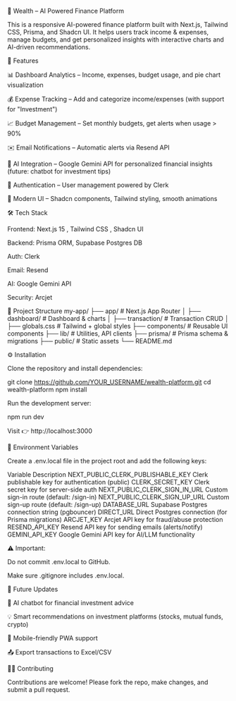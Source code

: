 💸 Wealth – AI Powered Finance Platform

This is a responsive AI-powered finance platform built with Next.js, Tailwind CSS, Prisma, and Shadcn UI.
It helps users track income & expenses, manage budgets, and get personalized insights with interactive charts and AI-driven recommendations.

🚀 Features

📊 Dashboard Analytics – Income, expenses, budget usage, and pie chart visualization

💰 Expense Tracking – Add and categorize income/expenses (with support for "Investment")

📈 Budget Management – Set monthly budgets, get alerts when usage > 90%

✉️ Email Notifications – Automatic alerts via Resend
 API

🤖 AI Integration – Google Gemini API for personalized financial insights (future: chatbot for investment tips)

🔐 Authentication – User management powered by Clerk

🎨 Modern UI – Shadcn components, Tailwind styling, smooth animations

🛠️ Tech Stack

Frontend: Next.js 15
, Tailwind CSS
, Shadcn UI

Backend: Prisma
 ORM, Supabase
 Postgres DB

Auth: Clerk

Email: Resend

AI: Google Gemini API

Security: Arcjet

📂 Project Structure
my-app/
├── app/                # Next.js App Router
│   ├── dashboard/      # Dashboard & charts
│   ├── transaction/    # Transaction CRUD
│   ├── globals.css     # Tailwind + global styles
├── components/         # Reusable UI components
├── lib/                # Utilities, API clients
├── prisma/             # Prisma schema & migrations
├── public/             # Static assets
└── README.md

⚙️ Installation

Clone the repository and install dependencies:

git clone https://github.com/YOUR_USERNAME/wealth-platform.git
cd wealth-platform
npm install


Run the development server:

npm run dev


Visit 👉 http://localhost:3000

🔑 Environment Variables

Create a .env.local file in the project root and add the following keys:

Variable	Description
NEXT_PUBLIC_CLERK_PUBLISHABLE_KEY	Clerk publishable key for authentication (public)
CLERK_SECRET_KEY	Clerk secret key for server-side auth
NEXT_PUBLIC_CLERK_SIGN_IN_URL	Custom sign-in route (default: /sign-in)
NEXT_PUBLIC_CLERK_SIGN_UP_URL	Custom sign-up route (default: /sign-up)
DATABASE_URL	Supabase Postgres connection string (pgbouncer)
DIRECT_URL	Direct Postgres connection (for Prisma migrations)
ARCJET_KEY	Arcjet API key for fraud/abuse protection
RESEND_API_KEY	Resend API key for sending emails (alerts/notify)
GEMINI_API_KEY	Google Gemini API key for AI/LLM functionality

⚠️ Important:

Do not commit .env.local to GitHub.

Make sure .gitignore includes .env.local.

🔮 Future Updates

🤖 AI chatbot for financial investment advice

💡 Smart recommendations on investment platforms (stocks, mutual funds, crypto)

📱 Mobile-friendly PWA support

📤 Export transactions to Excel/CSV

🧑‍💻 Contributing

Contributions are welcome! Please fork the repo, make changes, and submit a pull request.